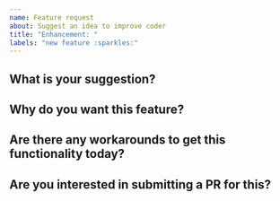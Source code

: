 ```yaml
---
name: Feature request
about: Suggest an idea to improve coder
title: "Enhancement: "
labels: "new feature :sparkles:"
---
```


## What is your suggestion?

## Why do you want this feature?

## Are there any workarounds to get this functionality today?

## Are you interested in submitting a PR for this?
